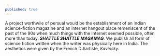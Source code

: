 ```yaml
---
published: true
---
```

A project worthwile of persual would be the establishment of an Indian science-fiction magazine and an internet hangout place remeniscent of the past of the 90s when much things with the Internet seemed possible, often more than today. **_SHATTLE SHATTLE MAGAMAG_**. We publish all form of science fiction written when the writer was physically here in India. The aesthetics were given by the French DJ/artiste, _Kavinsky_.